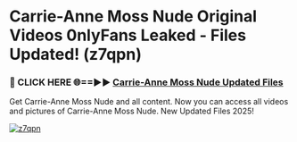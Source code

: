 # Carrie-Anne Moss Nude Original Videos 0nlyFans Leaked - Files Updated! (z7qpn)

<h3>🔴 CLICK HERE 🌐==►► <a href="https://tinyurl.com/5h6xmrr3" rel="nofollow">Carrie-Anne Moss Nude Updated Files</a></h3>

Get Carrie-Anne Moss Nude and all content. Now you can access all videos and pictures of Carrie-Anne Moss Nude. New Updated Files 2025!

[![z7qpn](https://i.imgur.com/KVD873Z.gif)](https://tinyurl.com/5h6xmrr3)
